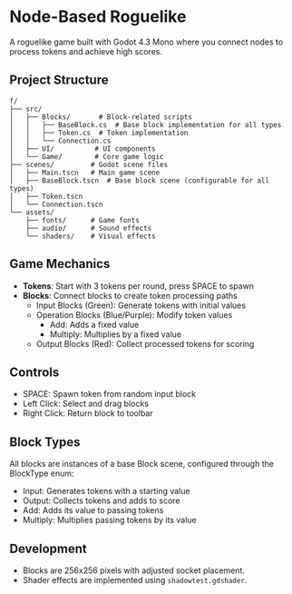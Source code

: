 # Node-Based Roguelike

A roguelike game built with Godot 4.3 Mono where you connect nodes to process tokens and achieve high scores.

## Project Structure

```
f/
├── src/
│   ├── Blocks/       # Block-related scripts
│   │   ├── BaseBlock.cs  # Base block implementation for all types
│   │   ├── Token.cs  # Token implementation
│   │   └── Connection.cs
│   ├── UI/          # UI components
│   └── Game/        # Core game logic
├── scenes/         # Godot scene files
│   ├── Main.tscn   # Main game scene
│   ├── BaseBlock.tscn  # Base block scene (configurable for all types)
│   ├── Token.tscn
│   └── Connection.tscn
└── assets/
    ├── fonts/      # Game fonts
    ├── audio/      # Sound effects
    └── shaders/    # Visual effects
```

## Game Mechanics

- **Tokens**: Start with 3 tokens per round, press SPACE to spawn
- **Blocks**: Connect blocks to create token processing paths
  - Input Blocks (Green): Generate tokens with initial values
  - Operation Blocks (Blue/Purple): Modify token values
    - Add: Adds a fixed value
    - Multiply: Multiplies by a fixed value
  - Output Blocks (Red): Collect processed tokens for scoring

## Controls

- SPACE: Spawn token from random input block
- Left Click: Select and drag blocks
- Right Click: Return block to toolbar

## Block Types

All blocks are instances of a base Block scene, configured through the BlockType enum:
- Input: Generates tokens with a starting value
- Output: Collects tokens and adds to score
- Add: Adds its value to passing tokens
- Multiply: Multiplies passing tokens by its value

## Development

- Blocks are 256x256 pixels with adjusted socket placement.
- Shader effects are implemented using `shadowtest.gdshader`.
